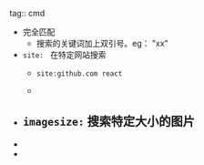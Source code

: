 tag:: cmd

- 完全匹配
	- 搜索的关键词加上双引号。eg： "xx"
- `site:`   在特定网站搜索
	- ```apl
	  site:github.com react
	  ```
	-
- `imagesize:` 搜索特定大小的图片
	-
-
-
